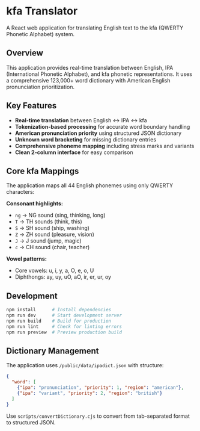 # kfa Translator

A React web application for translating English text to the kfa (QWERTY Phonetic Alphabet) system.

## Overview

This application provides real-time translation between English, IPA (International Phonetic Alphabet), and kfa phonetic representations. It uses a comprehensive 123,000+ word dictionary with American English pronunciation prioritization.

## Key Features

- **Real-time translation** between English ↔ IPA ↔ kfa
- **Tokenization-based processing** for accurate word boundary handling
- **American pronunciation priority** using structured JSON dictionary
- **Unknown word bracketing** for missing dictionary entries
- **Comprehensive phoneme mapping** including stress marks and variants
- **Clean 2-column interface** for easy comparison

## Core kfa Mappings

The application maps all 44 English phonemes using only QWERTY characters:

**Consonant highlights:**
- `ng` → NG sound (sing, thinking, long)
- `T` → TH sounds (think, this)  
- `S` → SH sound (ship, washing)
- `Z` → ZH sound (pleasure, vision)
- `J` → J sound (jump, magic)
- `c` → CH sound (chair, teacher)

**Vowel patterns:**
- Core vowels: u, i, y, a, O, e, o, U
- Diphthongs: ay, uy, uO, aO, ir, er, ur, oy

## Development

```bash
npm install      # Install dependencies
npm run dev      # Start development server
npm run build    # Build for production
npm run lint     # Check for linting errors
npm run preview  # Preview production build
```

## Dictionary Management

The application uses `/public/data/ipadict.json` with structure:
```json
{
  "word": [
    {"ipa": "pronunciation", "priority": 1, "region": "american"},
    {"ipa": "variant", "priority": 2, "region": "british"}
  ]
}
```

Use `scripts/convertDictionary.cjs` to convert from tab-separated format to structured JSON.
